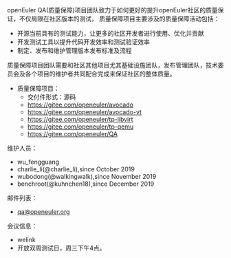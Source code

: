 
openEuler QA(质量保障)项目团队致力于如何更好的提升openEuler社区的质量保证，不仅局限在社区版本的测试，
质量保障项目主要涉及的质量保障活动包括：
- 开源当前具有的测试能力，让更多的社区开发者进行使用、优化并贡献
- 开发测试工具以提升代码开发效率和测试验证效率
- 制定、发布和维护管理版本发布标准及流程

质量保障项目团队需要和社区其他项目尤其基础设施团队，发布管理团队，技术委员会及各个项目的维护者共同配合完成来保证社区的整体质量。

- 质量保障项目：
  - 交付件形式：源码
  - https://gitee.com/openeuler/avocado
  - https://gitee.com/openeuler/avocado-vt
  - https://gitee.com/openeuler/tp-libvirt
  - https://gitee.com/openeuler/tp-qemu
  - https://gitee.com/openeuler/QA

维护人员：
  - wu_fengguang
  - charlie_li(@charlie_li),since October 2019
  - wubodong(@walkingwalk),since November 2019
  - benchroot(@kuhnchen18),since December 2019

邮件列表：
  - qa@openeuler.org

会议信息：
  - welink
  - 开放双周测试日，周三下午4点。



